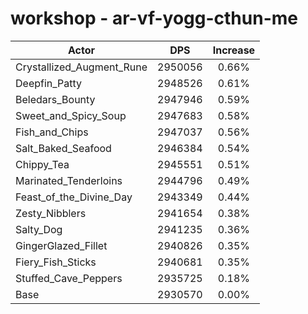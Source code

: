 # workshop - ar-vf-yogg-cthun-me
| Actor | DPS | Increase |
|---|:---:|:---:|
|Crystallized_Augment_Rune|2950056|0.66%|
|Deepfin_Patty|2948526|0.61%|
|Beledars_Bounty|2947946|0.59%|
|Sweet_and_Spicy_Soup|2947683|0.58%|
|Fish_and_Chips|2947037|0.56%|
|Salt_Baked_Seafood|2946384|0.54%|
|Chippy_Tea|2945551|0.51%|
|Marinated_Tenderloins|2944796|0.49%|
|Feast_of_the_Divine_Day|2943349|0.44%|
|Zesty_Nibblers|2941654|0.38%|
|Salty_Dog|2941235|0.36%|
|GingerGlazed_Fillet|2940826|0.35%|
|Fiery_Fish_Sticks|2940681|0.35%|
|Stuffed_Cave_Peppers|2935725|0.18%|
|Base|2930570|0.00%|
